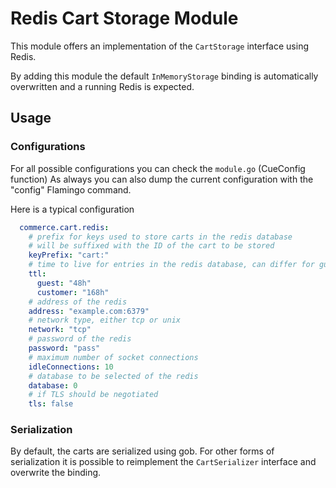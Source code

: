 # Redis Cart Storage Module

This module offers an implementation of the `CartStorage` interface using Redis.

By adding this module the default `InMemoryStorage` binding is automatically overwritten and a running Redis is expected.

## Usage

### Configurations

For all possible configurations you can check the `module.go` (CueConfig function)
As always you can also dump the current configuration with the "config" Flamingo command.

Here is a typical configuration
```yaml
  commerce.cart.redis:
    # prefix for keys used to store carts in the redis database
    # will be suffixed with the ID of the cart to be stored
    keyPrefix: "cart:"
    # time to live for entries in the redis database, can differ for guests and logged-in customers
    ttl: 
      guest: "48h"
      customer: "168h"
    # address of the redis  
    address: "example.com:6379"
    # network type, either tcp or unix
    network: "tcp"
    # password of the redis
    password: "pass"
    # maximum number of socket connections
    idleConnections: 10
    # database to be selected of the redis
    database: 0
    # if TLS should be negotiated
    tls: false
```

### Serialization

By default, the carts are serialized using gob.
For other forms of serialization it is possible to reimplement the `CartSerializer` interface and overwrite the binding.
